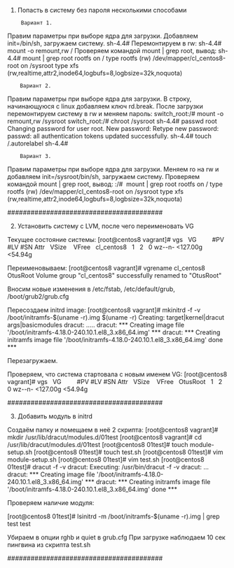 1. Попасть в систему без пароля несколькими способами
		
		Вариант 1.
Правим параметры при выборе ядра для загрузки. Добавляем init=/bin/sh, загружаем систему.
sh-4.4#
Перемонтируем в rw:
sh-4.4# mount -o remount,rw /
Проверяем командой mount | grep root, вывод: 
sh-4.4# mount | grep root
rootfs on / type rootfs (rw)
/dev/mapper/cl_centos8-root on /sysroot type xfs (rw,realtime,attr2,inode64,logbufs=8,logbsize=32k,noquota)

		Вариант 2.
Правим параметры при выборе ядра для загрузки. В строку, начинающуюся с linux добавляем ключ rd.break. После загрузки перемонтируем систему в rw и меняем пароль:
switch_root:/# mount -o remount,rw /sysroot
switch_root:/# chroot /sysroot
sh-4.4# passwd root
Changing password for user root.
New password:
Retype new password:
passwd: all authentication tokens updated successfully.
sh-4.4# touch /.autorelabel
sh-4.4#

		Вариант 3.
Правим параметры при выборе ядра для загрузки. Меняем ro на rw и добавляем init=/sysroot/bin/sh, загружаем систему.
Проверяем командой mount | grep root, вывод: 
:/#  mount | grep root
rootfs on / type rootfs (rw)
/dev/mapper/cl_centos8-root on /sysroot type xfs (rw,realtime,attr2,inode64,logbufs=8,logbsize=32k,noquota)

########################################

2. Установить систему с LVM, после чего переименовать VG

Текущее состояние системы:
[root@centos8 vagrant]# vgs
  VG         #PV #LV #SN Attr   VSize    VFree
  cl_centos8   1   2   0 wz--n- <127.00g <54.94g

Переименовываем:
[root@centos8 vagrant]# vgrename cl_centos8 OtusRoot
Volume group "cl_centos8" successfully renamed to "OtusRoot"

Вносим новые изменения в /etc/fstab, /etc/default/grub, /boot/grub2/grub.cfg

Пересоздаем initrd image:
[root@centos8 vagrant]# mkinitrd -f -v /boot/initramfs-$(uname -r).img $(uname -r)
Creating: target|kernel|dracut args|basicmodules
dracut: .....
dracut: *** Creating image file '/boot/initramfs-4.18.0-240.10.1.el8_3.x86_64.img' ***
dracut: *** Creating initramfs image file '/boot/initramfs-4.18.0-240.10.1.el8_3.x86_64.img' done ***

Перезагружаем.

Проверяем, что система стартовала с новым именем VG:
[root@centos8 vagrant]# vgs
  VG         #PV #LV #SN Attr   VSize    VFree
  OtusRoot   1   2   0 wz--n- <127.00g <54.94g

########################################

3. Добавить модуль в initrd

Создаём папку и помещаем в неё 2 скрипта:
[root@centos8 vagrant]# mkdir /usr/lib/dracut/modules.d/01test
[root@centos8 vagrant]# cd /usr/lib/dracut/modules.d/01test
[root@centos8 01test]# touch module-setup.sh
[root@centos8 01test]# touch test.sh
[root@centos8 01test]# vim module-setup.sh
[root@centos8 01test]# vim test.sh
[root@centos8 01test]# dracut -f -v
dracut: Executing: /usr/bin/dracut -f -v
dracut: ...
dracut: *** Creating image file '/boot/initramfs-4.18.0-240.10.1.el8_3.x86_64.img' ***
dracut: *** Creating initramfs image file '/boot/initramfs-4.18.0-240.10.1.el8_3.x86_64.img' done ***

Проверяем наличие модуля:

[root@centos8 01test]# lsinitrd -m /boot/initramfs-$(uname -r).img | grep test
test

Убираем в опции rghb и quiet в grub.cfg
При загрузке наблюдаем 10 сек пингвина из скрипта test.sh

########################################
